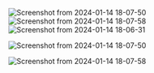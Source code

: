 ![Screenshot from 2024-01-14 18-07-50](https://github.com/aouees/littlelemon-website/assets/56609281/8f4b5dfc-08ae-4f06-9d0d-d443b26b8c67)![Screenshot from 2024-01-14 18-07-58](https://github.com/aouees/littlelemon-website/assets/56609281/618b3f9d-3404-4c37-b9be-aad9d2b4cce0)![Screenshot from 2024-01-14 18-06-31](https://github.com/aouees/littlelemon-website/assets/56609281/7e95a402-ca84-41f7-a9ad-69cf6d2462aa)

![Screenshot from 2024-01-14 18-07-50](https://github.com/aouees/littlelemon-website/assets/56609281/a690cd38-5f12-4423-ba48-ce2fe709c898)

![Screenshot from 2024-01-14 18-07-58](https://github.com/aouees/littlelemon-website/assets/56609281/705d1ccd-df46-425d-9144-5fe4a48e77d8)
